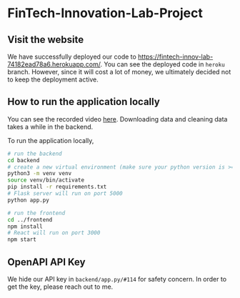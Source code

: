 # FinTech-Innovation-Lab-Project

## Visit the website
We have successfully deployed our code to https://fintech-innov-lab-74182ead78a6.herokuapp.com/. You can see the deployed code in `heroku` branch. However, since it will cost a lot of money, we ultimately decided not to keep the deployment active. 

## How to run the application locally
You can see the recorded video [here](https://drive.google.com/file/d/1o8RY0JFGdDSkK5jnmQdInqrrzZqGNjNP/view?usp=sharing). Downloading data and cleaning data takes a while in the backend.

To run the application locally,
```bash
# run the backend
cd backend
# create a new virtual environment (make sure your python version is >= 3.9)
python3 -m venv venv
source venv/bin/activate
pip install -r requirements.txt
# Flask server will run on port 5000
python app.py

# run the frontend
cd ../frontend
npm install
# React will run on port 3000
npm start
```

## OpenAPI API Key
We hide our API key in `backend/app.py/#114` for safety concern. In order to get the key, please reach out to me.
